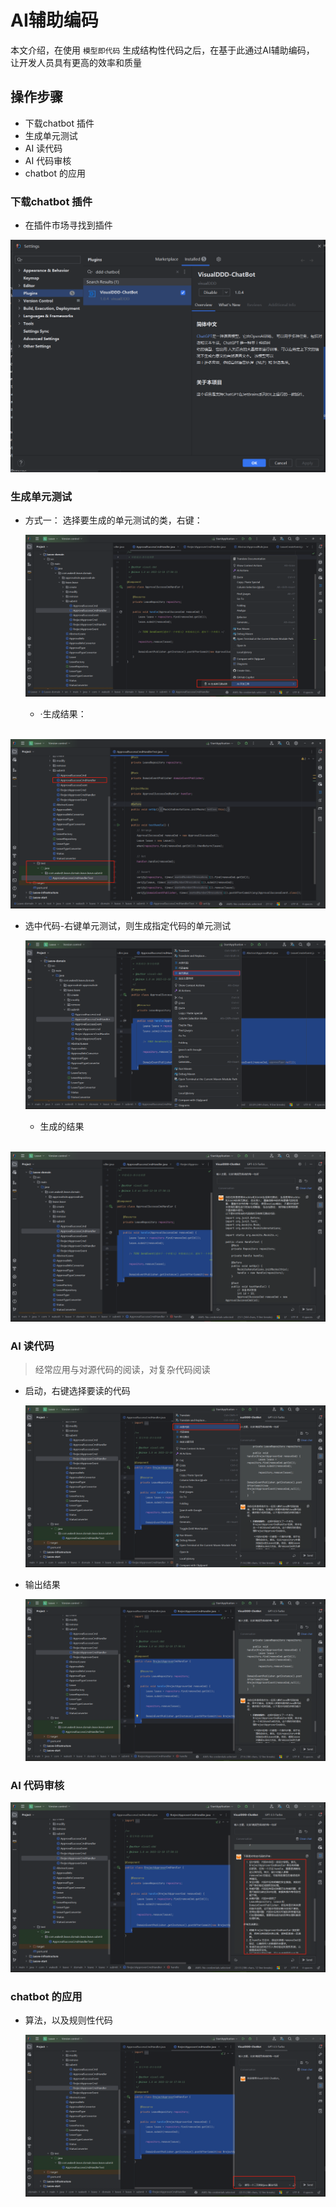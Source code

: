 # AI辅助编码

本文介绍，在使用  `模型即代码` 生成结构性代码之后，在基于此通过AI辅助编码， 让开发人员具有更高的效率和质量

## 操作步骤

- 下载chatbot 插件
- 生成单元测试
- AI 读代码
- AI 代码审核
- chatbot 的应用

### 下载chatbot 插件

- 在插件市场寻找到插件

![1702203283390](images/1702203283390.png)

### 生成单元测试

- 方式一： 选择要生成的单元测试的类，右键：

  ![1702203369383](images/1702203369383.png)
  -   ·生成结果：

​      ![1702203558984](images/1702203558984.png)

- 选中代码-右键单元测试，则生成指定代码的单元测试

  ![1702203421595](images/1702203421595.png)

  - 生成的结果

​      ![1702203465353](images/1702203465353.png)

### AI 读代码

> 经常应用与对源代码的阅读，对复杂代码阅读

- 启动，右键选择要读的代码

  ![1702203692092](images/1702203692092.png)

- 输出结果

  ![1702203675764](images/1702203675764.png)

### AI 代码审核

![1702203775583](images/1702203775583.png)

### chatbot 的应用

- 算法，以及规则性代码

  ![1702203808499](images/1702203808499.png)

